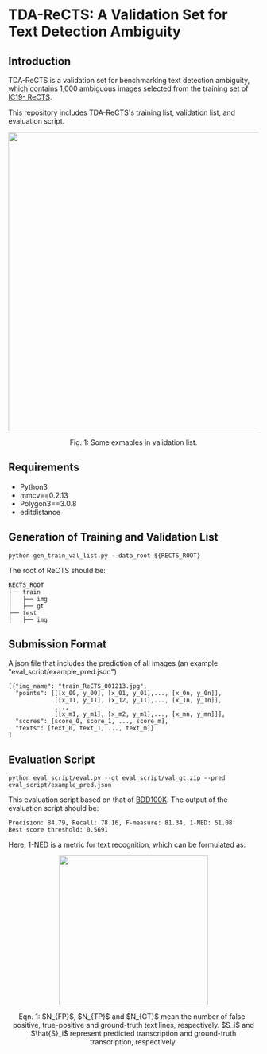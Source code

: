 # TDA-ReCTS: A Validation Set for Text Detection Ambiguity

## Introduction
TDA-ReCTS is a validation set for benchmarking text detection ambiguity,
which contains 1,000 ambiguous images selected from the training set of [IC19-
ReCTS](https://rrc.cvc.uab.es/?ch=12).

This repository includes TDA-ReCTS's training list, validation list, and evaluation script.

<div align="center">
  <img src="https://github.com/whai362/TDA-ReCTS/blob/master/images/examples.png" width="600">
</div>
<p align="center">
  Fig. 1: Some exmaples in validation list.
</p>


## Requirements
* Python3
* mmcv==0.2.13
* Polygon3==3.0.8
* editdistance

## Generation of Training and Validation List
```shell script
python gen_train_val_list.py --data_root ${RECTS_ROOT}
```

The root of ReCTS should be: 
```
RECTS_ROOT
├── train
│   ├── img
│   ├── gt
├── test
│   ├── img
```

## Submission Format
A json file that includes the prediction of all images (an example "eval_script/example_pred.json")
```
[{"img_name": "train_ReCTS_001213.jpg", 
  "points": [[[x_00, y_00], [x_01, y_01],..., [x_0n, y_0n]], 
             [[x_11, y_11], [x_12, y_11],..., [x_1n, y_1n]],
             ...,
             [[x_m1, y_m1], [x_m2, y_m1],..., [x_mn, y_mn]]], 
  "scores": [score_0, score_1, ..., score_m], 
  "texts": [text_0, text_1, ..., text_m]}
]
```
## Evaluation Script
```shell script
python eval_script/eval.py --gt eval_script/val_gt.zip --pred eval_script/example_pred.json
```
This evaluation script based on that of [BDD100K](https://github.com/ucbdrive/bdd100k/blob/master/bdd100k/evaluate.py).
The output of the evaluation script should be:
```
Precision: 84.79, Recall: 78.16, F-measure: 81.34, 1-NED: 51.08
Best score threshold: 0.5691
```
Here, 1-NED is a metric for text recognition, which can be formulated as:
<div align="center">
  <img src="https://github.com/whai362/TDA-ReCTS/blob/master/images/1_ned.png", width="300">
</div>
<p align="center">
  Eqn. 1: $N_{FP}$, $N_{TP}$ and $N_{GT}$ mean the number of false-positive, true-positive and ground-truth text lines, respectively. $S_i$ and $\hat{S}_i$ represent predicted transcription and ground-truth transcription, respectively.
</p> 